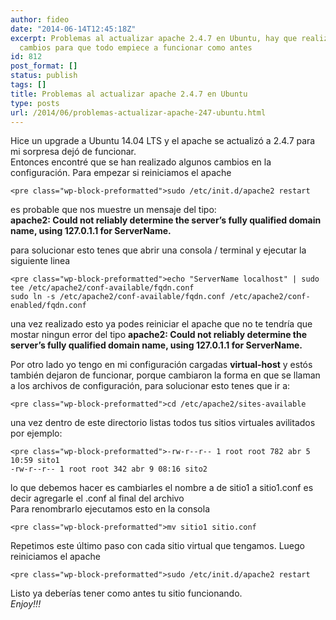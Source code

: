 ```yaml
---
author: fideo
date: "2014-06-14T12:45:18Z"
excerpt: Problemas al actualizar apache 2.4.7 en Ubuntu, hay que realizar pequeños
  cambios para que todo empiece a funcionar como antes
id: 812
post_format: []
status: publish
tags: []
title: Problemas al actualizar apache 2.4.7 en Ubuntu
type: posts
url: /2014/06/problemas-actualizar-apache-247-ubuntu.html
---
```

Hice un upgrade a Ubuntu 14.04 LTS y el apache se actualizó a 2.4.7 para mi sorpresa dejó de funcionar.  
Entonces encontré que se han realizado algunos cambios en la configuración. Para empezar si reiniciamos el apache

```
<pre class="wp-block-preformatted">sudo /etc/init.d/apache2 restart
```

es probable que nos muestre un mensaje del tipo:  
**apache2: Could not reliably determine the server’s fully qualified domain name, using 127.0.1.1 for ServerName.**

para solucionar esto tenes que abrir una consola / terminal y ejecutar la siguiente linea

```
<pre class="wp-block-preformatted">echo "ServerName localhost" | sudo tee /etc/apache2/conf-available/fqdn.conf
sudo ln -s /etc/apache2/conf-available/fqdn.conf /etc/apache2/conf-enabled/fqdn.conf
```

una vez realizado esto ya podes reiniciar el apache que no te tendría que mostar ningun error del tipo **apache2: Could not reliably determine the server’s fully qualified domain name, using 127.0.1.1 for ServerName.**

Por otro lado yo tengo en mi configuración cargadas **virtual-host** y estós también dejaron de funcionar, porque cambiaron la forma en que se llaman a los archivos de configuración, para solucionar esto tenes que ir a:

```
<pre class="wp-block-preformatted">cd /etc/apache2/sites-available
```

una vez dentro de este directorio listas todos tus sitios virtuales avilitados por ejemplo:

```
<pre class="wp-block-preformatted">-rw-r--r-- 1 root root 782 abr 5 10:59 sito1
-rw-r--r-- 1 root root 342 abr 9 08:16 sito2
```

lo que debemos hacer es cambiarles el nombre a de sitio1 a sitio1.conf es decir agregarle el .conf al final del archivo  
Para renombrarlo ejecutamos esto en la consola

```
<pre class="wp-block-preformatted">mv sitio1 sitio.conf
```

Repetimos este último paso con cada sitio virtual que tengamos. Luego reiniciamos el apache

```
<pre class="wp-block-preformatted">sudo /etc/init.d/apache2 restart
```

Listo ya deberías tener como antes tu sitio funcionando.  
*Enjoy!!!*
